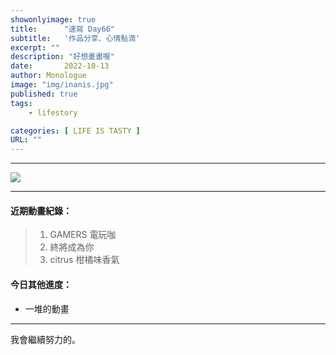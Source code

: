 ```yaml
---
showonlyimage: true
title:      "速寫 Day66"
subtitle:   '作品分享、心情點滴'
excerpt: ""
description: "好想畫畫喔"
date:       2022-10-13
author: Monologue    
image: "img/inanis.jpg"
published: true 
tags:
    - lifestory

categories: [ LIFE IS TASTY ]
URL: ""
---
```

***


  
![](/blog/sketch/d66-1.jpg)  

***
#### 近期動畫紀錄：  

> 1. GAMERS 電玩咖
> 1. 終將成為你
> 1. citrus 柑橘味香氣


#### 今日其他進度：  
* 一堆的動畫
  
***

我會繼續努力的。
<!--more-->
